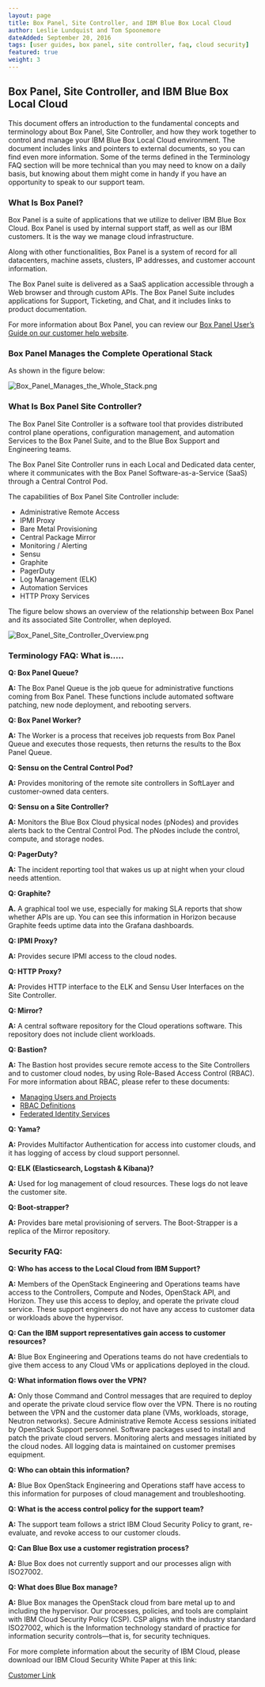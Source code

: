 ```yaml
---
layout: page
title: Box Panel, Site Controller, and IBM Blue Box Local Cloud
author: Leslie Lundquist and Tom Spoonemore
dateAdded: September 20, 2016
tags: [user guides, box panel, site controller, faq, cloud security]
featured: true
weight: 3
---
```



## Box Panel, Site Controller, and IBM Blue Box Local Cloud

This document offers an introduction to the fundamental concepts and terminology about Box Panel, Site Controller, and how they work together to control and manage your IBM Blue Box Local Cloud environment. The document includes links and pointers to external documents, so you can find even more information. Some of the terms defined in the Terminology FAQ section will be more technical than you may need to know on a daily basis, but knowing about them might come in handy if you have an opportunity to speak to our support team.

### What Is Box Panel?

Box Panel is a suite of applications that we utilize to deliver IBM Blue Box Cloud. Box Panel is used by internal support staff, as well as our IBM customers. It is the way we manage cloud infrastructure.

Along with other functionalities, Box Panel is a system of record for all datacenters, machine assets, clusters, IP addresses, and customer account information.

The Box Panel suite is delivered as a SaaS application accessible through a Web browser and through custom APIs. The Box Panel Suite includes applications for Support, Ticketing, and Chat, and it includes links to product documentation.

For more information about Box Panel, you can review our [Box Panel User’s Guide on our customer help website](http://ibm-blue-box-help.github.io/help-documentation/gettingstarted/userguides/Box_Panel/).


### Box Panel Manages the Complete Operational Stack

As shown in the figure below: 

![Box_Panel_Manages_the_Whole_Stack.png]({{site.baseurl}}/_drafts/Box_Panel_Manages_the_Whole_Stack.png)

### What Is Box Panel Site Controller?

The Box Panel Site Controller is a software tool that provides distributed control plane operations, configuration management, and automation Services to the Box Panel Suite, and to the Blue Box Support and Engineering teams.

The Box Panel Site Controller runs in each Local and Dedicated data center, where it communicates with the Box Panel Software-as-a-Service (SaaS) through a Central Control Pod.

The capabilities of Box Panel Site Controller include:

 * Administrative Remote Access
 * IPMI Proxy
 * Bare Metal Provisioning
 * Central Package Mirror
 * Monitoring / Alerting
 * Sensu
 * Graphite
 * PagerDuty
 * Log Management (ELK)
 * Automation Services
 * HTTP Proxy Services
 
The figure below shows an overview of the relationship between Box Panel and its associated Site Controller, when deployed.

![Box_Panel_Site_Controller_Overview.png]({{site.baseurl}}/_drafts/Box_Panel_Site_Controller_Overview.png)

### Terminology FAQ: What is.....

**Q: Box Panel Queue?**

**A:** The Box Panel Queue is the job queue for administrative functions coming from Box Panel.
These functions include automated software patching, new node deployment, and rebooting servers.

**Q: Box Panel Worker?**

**A:** The Worker is a process that receives job requests from Box Panel Queue and executes those requests, then returns the results to the Box Panel Queue.

**Q: Sensu on the Central Control Pod?**

**A:** Provides monitoring of the remote site controllers in SoftLayer and customer-owned
data centers.

**Q: Sensu on a Site Controller?**

**A:** Monitors the Blue Box Cloud physical nodes (pNodes) and provides alerts back to the Central Control Pod. The pNodes include the control, compute, and storage nodes.

**Q: PagerDuty?** 

**A:** The incident reporting tool that wakes us up at night when your cloud needs attention.

**Q: Graphite?** 

**A.** A graphical tool we use, especially for making SLA reports that show whether APIs are up. You can see this information in Horizon because Graphite feeds uptime data into the Grafana dashboards.

**Q: IPMI Proxy?**

**A:** Provides secure IPMI access to the cloud nodes.

**Q: HTTP Proxy?**

**A:** Provides HTTP interface to the ELK and Sensu User Interfaces on the Site Controller.

**Q: Mirror?**

**A:** A central software repository for the Cloud operations software. This repository does not include client workloads.

**Q: Bastion?**

**A:** The Bastion host provides secure remote access to the Site Controllers and to customer cloud nodes, by using Role-Based Access Control (RBAC). For more information about RBAC, please refer to these documents:

 * [Managing Users and Projects](http://ibm-blue-box-help.github.io/help-documentation/keystone/Managing_Users_and_Projects/)
 * [RBAC Definitions](http://ibm-blue-box-help.github.io/help-documentation/keystone/RBAC_Definitions/)
 * [Federated Identity Services](http://ibm-blue-box-help.github.io/help-documentation/keystone/k2k-federation/)

**Q: Yama?**

**A:** Provides Multifactor Authentication for access into customer clouds, and it has logging of access by cloud support personnel.

**Q: ELK (Elasticsearch, Logstash & Kibana)?**

**A:** Used for log management of cloud resources. These logs do not leave the customer site.

**Q: Boot-strapper?**

**A:** Provides bare metal provisioning of servers. The Boot-Strapper is a replica of the Mirror repository.

### Security FAQ:

**Q: Who has access to the Local Cloud from IBM Support?**

**A:** Members of the OpenStack Engineering and Operations teams have access to the Controllers, Compute and Nodes, OpenStack API, and Horizon. They use this access to deploy, and operate the private cloud service. These support engineers do not have any access to customer data or workloads above the hypervisor.

**Q: Can the IBM support representatives gain access to customer resources?**

**A:** Blue Box Engineering and Operations teams do not have credentials to give them access to any Cloud VMs or applications deployed in the cloud.

**Q: What information flows over the VPN?**

**A:** Only those Command and Control messages that are required to deploy and operate the private cloud service flow over the VPN. There is no routing between the VPN and the customer data plane (VMs, workloads, storage, Neutron networks). Secure Administrative Remote Access sessions initiated by OpenStack Support personnel. Software packages used to install and patch the private cloud servers. Monitoring alerts and messages initiated by the cloud nodes. All logging data is maintained on customer premises equipment.

**Q: Who can obtain this information?**

**A:** Blue Box OpenStack Engineering and Operations staff have access to this information for purposes of cloud management and troubleshooting.

**Q: What is the access control policy for the support team?**

**A:** The support team follows a strict IBM Cloud Security Policy to grant, re-evaluate, and revoke access to our customer clouds.

**Q: Can Blue Box use a customer registration process?**

**A:** Blue Box does not currently support and our processes align with ISO27002.

**Q: What does Blue Box manage?**

**A:** Blue Box manages the OpenStack cloud from bare metal up to and including the hypervisor. Our processes, policies, and tools are complaint with IBM Cloud Security Policy (CSP). CSP aligns with the industry standard ISO27002, which is the Information technology standard of practice for information security controls—that is, for security techniques.

For more complete information about the security of IBM Cloud, please download our IBM Cloud Security White Paper at this link:

[Customer Link](https://www.blueboxcloud.com/resources/downloads/security-whitepaper)
